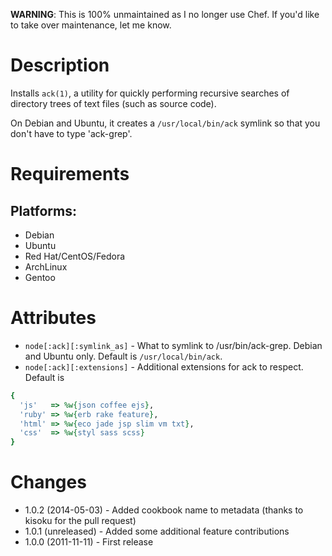 **WARNING**: This is 100% unmaintained as I no longer use Chef. If you'd like to take over maintenance, let me know.

# Description

Installs `ack(1)`, a utility for quickly performing recursive searches of directory
trees of text files (such as source code).

On Debian and Ubuntu, it creates a `/usr/local/bin/ack` symlink so that you don't have to type 'ack-grep'.

# Requirements

## Platforms:

* Debian
* Ubuntu
* Red Hat/CentOS/Fedora
* ArchLinux
* Gentoo

# Attributes

* `node[:ack][:symlink_as]` - What to symlink to /usr/bin/ack-grep. Debian and Ubuntu only. Default is `/usr/local/bin/ack`.
* `node[:ack][:extensions]` - Additional extensions for ack to respect. Default is

```ruby
{
  'js'   => %w{json coffee ejs},
  'ruby' => %w{erb rake feature},
  'html' => %w{eco jade jsp slim vm txt},
  'css'  => %w{styl sass scss}
}
```

# Changes

* 1.0.2 (2014-05-03) - Added cookbook name to metadata (thanks to kisoku for the pull request)
* 1.0.1 (unreleased) - Added some additional feature contributions
* 1.0.0 (2011-11-11) - First release
